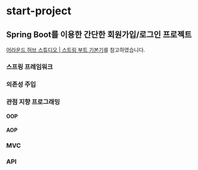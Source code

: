 # start-project

## Spring Boot를 이용한 간단한 회원가입/로그인 프로젝트

[어라운드 허브 스튜디오 | 스트링 부트 기본기](https://youtu.be/AalcVuKwBUM?feature=shared)를 참고하였습니다.

### 스프링 프레임워크

### 의존성 주입

### 관점 지향 프로그래밍

#### OOP

#### AOP

### MVC

### API